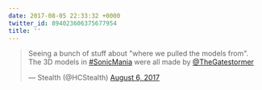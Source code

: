 ```yaml
---
date: 2017-08-05 22:33:32 +0000
twitter_id: 894023606375677954
title: ''
---
```


<blockquote class="twitter-tweet"><p lang="en" dir="ltr">Seeing a bunch of stuff about &quot;where we pulled the models from&quot;. The 3D models in <a href="https://twitter.com/hashtag/SonicMania?src=hash&amp;ref_src=twsrc%5Etfw">#SonicMania</a> were all made by <a href="https://twitter.com/TheGatestormer?ref_src=twsrc%5Etfw">@TheGatestormer</a></p>&mdash; Stealth (@HCStealth) <a href="https://twitter.com/HCStealth/status/894016198517571586?ref_src=twsrc%5Etfw">August 6, 2017</a></blockquote>
<script async src="https://platform.twitter.com/widgets.js" charset="utf-8"></script>
